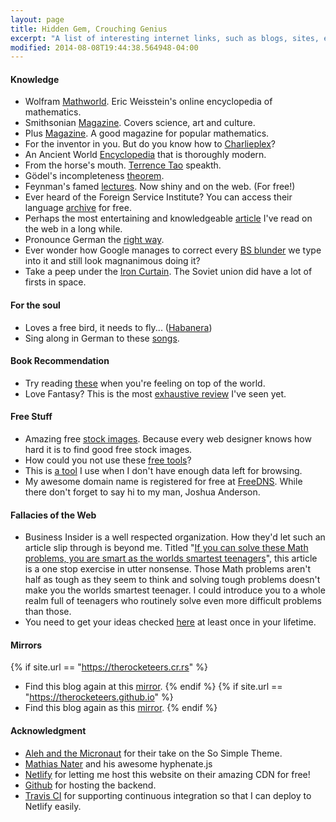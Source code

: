```yaml
---
layout: page
title: Hidden Gem, Crouching Genius 
excerpt: "A list of interesting internet links, such as blogs, sites, etc that I visit frequently"
modified: 2014-08-08T19:44:38.564948-04:00
---
```


#### <i class="fa fa-university"></i> Knowledge

* Wolfram [Mathworld](http://mathworld.wolfram.com/). Eric Weisstein's online encyclopedia of mathematics.
* Smithsonian [Magazine](http://www.smithsonianmag.com/). Covers science, art and culture.
* Plus [Magazine](https://plus.maths.org/content/). A good magazine for popular mathematics.
* For the inventor in you. But do you know how to [Charlieplex](https://www.wikiwand.com/en/Charlieplexing)?
* An Ancient World [Encyclopedia](http://www.ancient.eu/) that is thoroughly modern.
* From the horse's mouth. [Terrence Tao](https://terrytao.wordpress.com/career-advice/batch-low-intensity-tasks-together/) speakth.
* Gödel's incompleteness [theorem](https://plus.maths.org/content/goumldel-and-limits-logic).
* Feynman's famed [lectures](http://feynmanlectures.caltech.edu/). Now shiny and on the web. (For free!)
* Ever heard of the Foreign Service Institute? You can access their language [archive](http://fsi-language-courses.org) for free.
* Perhaps the most entertaining and knowledgeable [article](http://eusebeia.dyndns.org/4d/vis/02-analogy) I've read on the web in a long while.
* Pronounce German the [right way](http://joycep.myweb.port.ac.uk/pronounce/).
* Ever wonder how Google manages to correct every [BS blunder](http://www.norvig.com/spell-correct.html) we type into it and still look magnanimous doing it?
* Take a peep under the [Iron Curtain](http://mentallandscape.com/V_LaunchVehicles.htm). The Soviet union did have a lot of firsts in space.

#### <i class="fa fa-paw"></i> For the soul

* Loves a free bird, it needs to fly... ([Habanera](https://www.youtube.com/watch?v=px36njyCnVM))
* Sing along in German to these [songs](http://www.fluentu.com/german/blog/learn-german-with-songs-music/).

#### Book Recommendation

* Try reading [these](http://olympiads.win.tue.nl/imo/books.html) when you're feeling on top of the world.
* Love Fantasy? This is the most [exhaustive review](http://bestfantasybooks.com/top25-fantasy-books.php) I've seen yet.

#### <i class="fa fa-unlock"></i> Free Stuff

* Amazing free [stock images](https://bootstrapbay.com/blog/free-stock-photos/). Because every web designer knows how hard it is to find good free stock images.
* How could you not use these [free tools](http://blog.ghost.org/distributed-team-tools/)?
* This is [a tool](http://www.textise.net/) I use when I don't have enough data left for browsing.
* My awesome domain name is registered for free at [FreeDNS](https://freedns.afraid.org). While there don't forget to say hi to my man, Joshua Anderson.

#### <i class="fa fa-wheelchair"></i> Fallacies of the Web

* Business Insider is a well respected organization. How they'd let such an article slip through is beyond me. Titled "[If you can solve these Math problems, you are smart as the worlds smartest teenagers](http://www.businessinsider.com/if-you-can-solve-these-math-problems-you-are-as-smart-as-the-worlds-smartest-teenagers-2013-5?op=1)", this article is a one stop exercise in utter nonsense. Those Math problems aren't half as tough as they seem to think and solving tough problems doesn't make you the worlds smartest teenager. I could introduce you to a whole realm full of teenagers who routinely solve even more difficult problems than those. 
* You need to get your ideas checked [here](http://math.ucr.edu/home/baez/crackpot.html) at least once in your lifetime.


#### Mirrors
{% if site.url == "https://therocketeers.cr.rs" %}
* Find this blog again at this [mirror](https://therocketeers.github.io).
{% endif %}
{% if site.url == "https://therocketeers.github.io" %}
* Find this blog again as this [mirror](https://therocketeers.cr.rs).
{% endif %}

#### Acknowledgment

* [Aleh and the Micronaut](http://themicronaut.github.io) for their take on the So Simple Theme.
* [Mathias Nater](https://github.com/mnater) and his awesome hyphenate.js
* [Netlify](https://www.netlify.com) for letting me host this website on their amazing CDN for free!
* [Github](https://github.com) for hosting the backend.
* [Travis CI](https://travis-ci.org) for supporting continuous integration so that I can deploy to Netlify easily.


